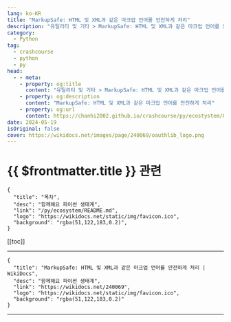 ```yaml
---
lang: ko-KR
title: "MarkupSafe: HTML 및 XML과 같은 마크업 언어를 안전하게 처리"
description: "유틸리티 및 기타 > MarkupSafe: HTML 및 XML과 같은 마크업 언어를 안전하게 처리"
category:
  - Python
tag: 
  - crashcourse
  - python
  - py
head:
  - - meta:
    - property: og:title
      content: "유틸리티 및 기타 > MarkupSafe: HTML 및 XML과 같은 마크업 언어를 안전하게 처리"
    - property: og:description
      content: "MarkupSafe: HTML 및 XML과 같은 마크업 언어를 안전하게 처리"
    - property: og:url
      content: https://chanhi2002.github.io/crashcourse/py/ecostystem/06/util/markup-safe.html
date: 2024-05-19
isOriginal: false
cover: https://wikidocs.net/images/page/240069/oauthlib_logo.png
---
```


# {{ $frontmatter.title }} 관련

```component VPCard
{
  "title": "목차",
  "desc": "함께해요 파이썬 생태계",
  "link": "/py/ecosystem/README.md",
  "logo": "https://wikidocs.net/static/img/favicon.ico",
  "background": "rgba(51,122,183,0.2)",
}
```

[[toc]]

---

```component VPCard
{
  "title": "MarkupSafe: HTML 및 XML과 같은 마크업 언어를 안전하게 처리 | WikiDocs",
  "desc": "함께해요 파이썬 생태계",
  "link": "https://wikidocs.net/240069",
  "logo": "https://wikidocs.net/static/img/favicon.ico",
  "background": "rgba(51,122,183,0.2)"
}
```

<!-- TODO: 작성 -->

---

<TagLinks />